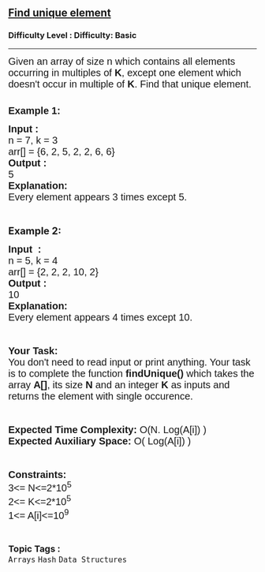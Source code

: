 <h2><a href="https://www.geeksforgeeks.org/problems/find-unique-element2632/0#">Find unique element</a></h2><h3>Difficulty Level : Difficulty: Basic</h3><hr><div class="problems_problem_content__Xm_eO"><p><span style="font-size:20px"><span style="font-family:arial,helvetica,sans-serif">Given an array of size n which contains all elements occurring in multiples of&nbsp;<strong>K</strong>, except one element which doesn't occur in multiple of <strong>K</strong>. Find that unique element.</span></span><br>
&nbsp;</p>

<p><span style="font-size:20px"><span style="font-family:arial,helvetica,sans-serif"><strong>Example 1:</strong></span></span></p>

<pre><span style="font-size:20px"><span style="font-family:arial,helvetica,sans-serif"><strong>Input : 
</strong>n = 7, k = 3
arr[] = {6, 2, 5, 2, 2, 6, 6}
<strong>Output : </strong>
5
<strong>Explanation:</strong>
Every element appears 3 times except 5.</span></span></pre>

<p>&nbsp;</p>

<p><span style="font-size:20px"><strong>Example 2:</strong></span></p>

<pre><span style="font-size:20px"><span style="font-family:arial,helvetica,sans-serif"><strong>Input  : 
</strong>n = 5, k = 4
arr[] = {2, 2, 2, 10, 2}
<strong>Output :
</strong>10
<strong>Explanation:</strong>
Every element appears 4 times except 10.</span></span></pre>

<p>&nbsp;</p>

<p><span style="font-size:20px"><span style="font-family:arial,helvetica,sans-serif"><strong>Your Task:&nbsp;&nbsp;</strong><br>
You don't need to read input or print anything. Your task is to complete the function&nbsp;<strong>findUnique()</strong>&nbsp;which takes the array <strong>A[]</strong>, its size <strong>N</strong><strong> </strong>and an integer<strong> K</strong> as inputs and returns the element with single occurence.</span></span></p>

<p>&nbsp;</p>

<p><span style="font-size:20px"><span style="font-family:arial,helvetica,sans-serif"><strong>Expected Time Complexity:</strong> O(N. Log(A[i]) )<br>
<strong>Expected Auxiliary Space:</strong> O( Log(A[i]) )</span></span></p>

<p>&nbsp;</p>

<p><span style="font-size:20px"><span style="font-family:arial,helvetica,sans-serif"><strong>Constraints:</strong><br>
3&lt;= N&lt;=2*10<sup>5</sup><br>
2&lt;= K&lt;=2*10<sup>5</sup><br>
1&lt;= A[i]&lt;=10<sup>9</sup></span></span></p>
</div><br><p><span style=font-size:18px><strong>Topic Tags : </strong><br><code>Arrays</code>&nbsp;<code>Hash</code>&nbsp;<code>Data Structures</code>&nbsp;